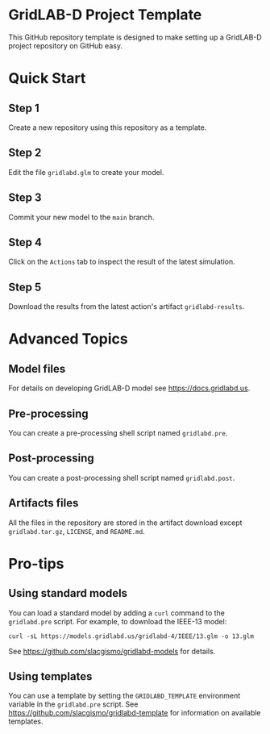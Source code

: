 # GridLAB-D Project Template

This GitHub repository template is designed to make setting up a GridLAB-D project repository on GitHub easy.

# Quick Start

## Step 1

Create a new repository using this repository as a template.

## Step 2

Edit the file `gridlabd.glm` to create your model.

## Step 3

Commit your new model to the `main` branch.

## Step 4

Click on the `Actions` tab to inspect the result of the latest simulation. 

## Step 5

Download the results from the latest action's artifact `gridlabd-results`.

# Advanced Topics

## Model files

For details on developing GridLAB-D model see https://docs.gridlabd.us.

## Pre-processing

You can create a pre-processing shell script named `gridlabd.pre`.

## Post-processing

You can create a post-processing shell script named `gridlabd.post`.

## Artifacts files

All the files in the repository are stored in the artifact download except `gridlabd.tar.gz`, `LICENSE`, and `README.md`.

# Pro-tips

## Using standard models

You can load a standard model by adding a `curl` command to the `gridlabd.pre` script. For example, to download the IEEE-13 model:

~~~
curl -sL https://models.gridlabd.us/gridlabd-4/IEEE/13.glm -o 13.glm
~~~

See https://github.com/slacgismo/gridlabd-models for details.

## Using templates

You can use a template by setting the `GRIDLABD_TEMPLATE` environment variable in the `gridlabd.pre` script.  See https://github.com/slacgismo/gridlabd-template for information on available templates.
